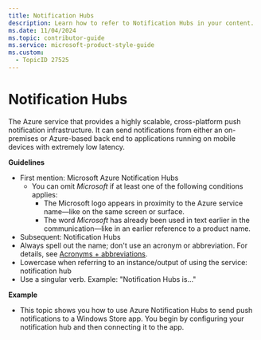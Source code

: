 ```yaml
---
title: Notification Hubs
description: Learn how to refer to Notification Hubs in your content.
ms.date: 11/04/2024
ms.topic: contributor-guide
ms.service: microsoft-product-style-guide
ms.custom:
  - TopicID 27525
---
```



# Notification Hubs

The Azure service that provides a highly scalable, cross-platform push notification infrastructure. It can send notifications from either an on-premises or Azure-based back end to applications running on mobile devices with extremely low latency.

**Guidelines**

- First mention: Microsoft Azure Notification Hubs
  - You can omit *Microsoft* if at least one of the following conditions applies:
    - The Microsoft logo appears in proximity to the Azure service name—like on the same screen or surface.
    - The word *Microsoft* has already been used in text earlier in the communication—like in an earlier reference to a product name.
- Subsequent: Notification Hubs
- Always spell out the name; don't use an acronym or abbreviation. For details, see [Acronyms + abbreviations](~\acronyms-and-abbreviations.md).
- Lowercase when referring to an instance/output of using the service: notification hub
- Use a singular verb. Example: "Notification Hubs is..."

**Example**

- This topic shows you how to use Azure Notification Hubs to send push notifications to a Windows Store app. You begin by configuring your notification hub and then connecting it to the app.

